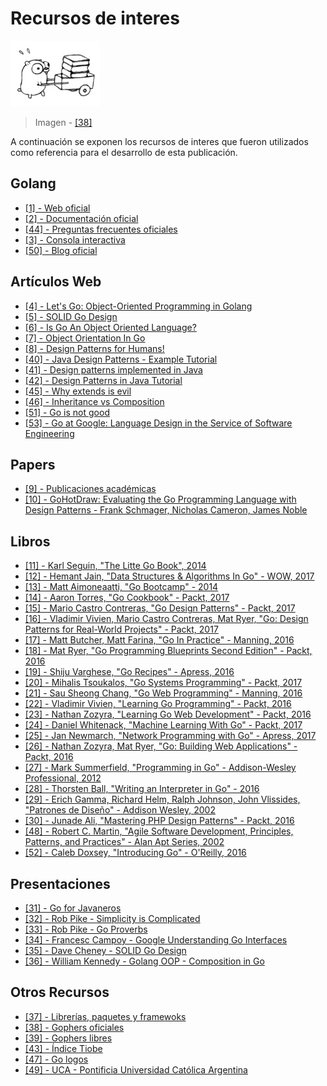 # Recursos de interes

![](/assets/ref.png)

> Imagen - [\[38\]](recursos.md)

A continuación se exponen los recursos de interes que fueron utilizados como referencia para el desarrollo de esta publicación.

## Golang

* [\[1\] - Web oficial](https://golang.org/)
* [\[2\] - Documentación oficial](https://golang.org/doc/)
* [\[44\] - Preguntas frecuentes oficiales](https://golang.org/doc/faq)
* [\[3\] - Consola interactiva](https://play.golang.org/)
* [\[50\] - Blog oficial](https://blog.golang.org)

## Artículos Web

* [\[4\] - Let's Go: Object-Oriented Programming in Golang](https://code.tutsplus.com/tutorials/lets-go-object-oriented-programming-in-golang--cms-26540)
* [\[5\] - SOLID Go Design](https://dave.cheney.net/2016/08/20/solid-go-design)
* [\[6\] - Is Go An Object Oriented Language?](http://spf13.com/post/is-go-object-oriented/)
* [\[7\] - Object Orientation In Go](https://katcipis.github.io/blog/object-orientation-go/)
* [\[8\] - Design Patterns for Humans!](https://github.com/kamranahmedse/design-patterns-for-humans)
* [\[40\] - Java Design Patterns - Example Tutorial](https://www.journaldev.com/1827/java-design-patterns-example-tutorial)
* [\[41\] - Design patterns implemented in Java](http://java-design-patterns.com/)
* [\[42\] - Design Patterns in Java Tutorial](https://www.tutorialspoint.com/design_pattern/)
* [\[45\] - Why extends is evil](https://www.javaworld.com/article/2073649/core-java/why-extends-is-evil.html)
* [\[46\] - Inheritance vs Composition](https://www.techjini.com/blog/inheritance-vs-composition/)
* [\[51\] - Go is not good](https://github.com/ksimka/go-is-not-good)
* [\[53\] - Go at Google: Language Design in the Service of Software Engineering](https://talks.golang.org/2012/splash.article)

## Papers

* [\[9\] - Publicaciones académicas](https://github.com/golang/go/wiki/ResearchPapers)
* [\[10\] - GoHotDraw: Evaluating the Go Programming Language with Design Patterns - Frank Schmager, Nicholas Cameron, James Noble](http://citeseerx.ist.psu.edu/viewdoc/download?doi=10.1.1.188.5524&rep=rep1&type=pdf)

## Libros

* [\[11\] - Karl Seguin, "The Litte Go Book", 2014](https://github.com/karlseguin/the-little-go-book)
* [\[12\] - Hemant Jain, "Data Structures & Algorithms In Go" - WOW, 2017](https://www.amazon.com/Data-Structures-Algorithms-Hemant-Jain-ebook/dp/B075TBM9KS)
* [\[13\] - Matt Aimoneaatti, "Go Bootcamp" - 2014 ](http://www.golangbootcamp.com/)
* [\[14\] - Aaron Torres, "Go Cookbook" - Packt, 2017](https://www.packtpub.com/application-development/go-cookbook)
* [\[15\] - Mario Castro Contreras, "Go Design Patterns" - Packt, 2017](https://www.packtpub.com/application-development/go-design-patterns)
* [\[16\] - Vladimir Vivien, Mario Castro Contreras, Mat Ryer, "Go: Design Patterns for Real-World Projects" - Packt, 2017](https://www.packtpub.com/application-development/go-design-patterns-real-world-projects)
* [\[17\] - Matt Butcher, Matt Farina, "Go In Practice" - Manning, 2016](https://www.manning.com/books/go-in-practice)
* [\[18\] - Mat Ryer, "Go Programming Blueprints Second Edition" - Packt, 2016](https://www.packtpub.com/application-development/go-programming-blueprints-second-edition)
* [\[19\] - Shiju Varghese, "Go Recipes" - Apress, 2016](https://www.apress.com/br/book/9781484211892)
* [\[20\] - Mihalis Tsoukalos, "Go Systems Programming" - Packt, 2017](https://www.packtpub.com/networking-and-servers/go-systems-programming)
* [\[21\] - Sau Sheong Chang, "Go Web Programming" - Manning, 2016](https://www.manning.com/books/go-web-programming)
* [\[22\] - Vladimir Vivien, "Learning Go Programming" - Packt, 2016](https://www.packtpub.com/application-development/learning-go-programming)
* [\[23\] - Nathan Zozyra, "Learning Go Web Development" - Packt, 2016](https://www.packtpub.com/web-development/learning-go-web-development)
* [\[24\] - Daniel Whitenack, "Machine Learning With Go" - Packt, 2017](https://www.packtpub.com/big-data-and-business-intelligence/machine-learning-go)
* [\[25\] - Jan Newmarch, "Network Programming with Go" - Apress, 2017](https://www.apress.com/de/book/9781484226919)
* [\[26\] - Nathan Zozyra, Mat Ryer, "Go: Building Web Applications" - Packt, 2016](https://www.packtpub.com/application-development/go-building-web-applications)
* [\[27\] - Mark Summerfield, "Programming in Go" - Addison-Wesley Professional, 2012](https://www.amazon.com/Programming-Go-Creating-Applications-Developers/dp/0321774639)
* [\[28\] - Thorsten Ball, "Writing an Interpreter in Go" - 2016](https://interpreterbook.com/)
* [\[29\] - Erich Gamma, Richard Helm, Ralph Johnson, John Vlissides, "Patrones de Diseño" - Addison Wesley, 2002](https://www.amazon.es/Patrones-diseño-Erich-Gamma/dp/8478290591)
* [\[30\] - Junade Ali, "Mastering PHP Design Patterns" - Packt, 2016](https://www.packtpub.com/application-development/mastering-php-design-patterns)
* [\[48\] - Robert C. Martin, "Agile Software Development, Principles, Patterns, and Practices" - Alan Apt Series, 2002](https://www.amazon.es/Software-Development-Principles-Patterns-Practices/dp/0135974445)
* [\[52\] - Caleb Doxsey, "Introducing Go" - O'Reilly, 2016](http://shop.oreilly.com/product/0636920046516.do)

## Presentaciones

* [\[31\] - Go for Javaneros](https://talks.golang.org/2014/go4java.slide#1)
* [\[32\] - Rob Pike - Simplicity is Complicated](https://www.youtube.com/watch?v=rFejpH_tAHM)
* [\[33\] - Rob Pike - Go Proverbs](https://www.youtube.com/watch?v=PAAkCSZUG1c)
* [\[34\] - Francesc Campoy - Google Understanding Go Interfaces](https://www.youtube.com/watch?v=F4wUrj6pmSI)
* [\[35\] - Dave Cheney - SOLID Go Design](https://www.youtube.com/watch?v=zzAdEt3xZ1M)
* [\[36\] - William Kennedy - Golang OOP - Composition in Go](https://www.youtube.com/watch?v=194blNHDdd0)

## Otros Recursos

* [\[37\] - Librerías, paquetes y framewoks](https://github.com/avelino/awesome-go)
* [\[38\] - Gophers oficiales](https://golang.org/doc/gopher/)
* [\[39\] - Gophers libres](https://github.com/golang-samples/gopher-vector)
* [\[43\] - Índice Tiobe](https://www.tiobe.com/tiobe-index/)
* [\[47\] - Go logos](https://golang.org/s/logos)
* [\[49\] - UCA - Pontificia Universidad Católica Argentina](http://uca.edu.ars)
